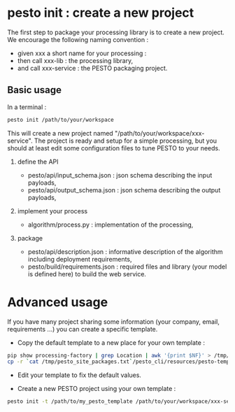 # pesto init : create a new project

The first step to package your processing library is to create a new project.
We encourage the following naming convention :

- given xxx a short name for your processing :
- then call xxx-lib : the processing library,
- and call xxx-service : the PESTO packaging project.

## Basic usage

In a terminal :
```bash
pesto init /path/to/your/workspace
```

This will create a new project named "/path/to/your/workspace/xxx-service". The project is ready and setup for a simple processing, but you should at least edit some configuration files to tune PESTO to your needs.

1. define the API
    - pesto/api/input_schema.json : json schema describing the input payloads,
    - pesto/api/output_schema.json : json schema describing the output payloads, 

1. implement your process
    - algorithm/process.py : implementation of the processing,

1. package
    - pesto/api/description.json : informative description of the algorithm including deployment requirements,
    - pesto/build/requirements.json : required files and library (your model is defined here) to build the web service.

# Advanced usage

If you have many project sharing some information (your company, email, requirements ...) you can create a specific template.

- Copy the default template to a new place for your own template :

```bash
pip show processing-factory | grep Location | awk '{print $NF}' > /tmp/pesto_site_packages.txt
cp -r `cat /tmp/pesto_site_packages.txt`/pesto_cli/resources/pesto-template /path/to/my_pesto_template
```

- Edit your template to fix the default values.

- Create a new PESTO project using your own template :

```bash
pesto init -t /path/to/my_pesto_template /path/to/your/workspace/xxx-service
```

